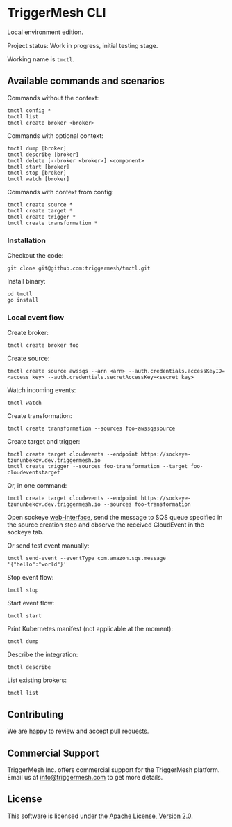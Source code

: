 # TriggerMesh CLI
Local environment edition.

Project status: Work in progress, initial testing stage.

Working name is `tmctl`.

## Available commands and scenarios

Commands without the context:

```
tmctl config *
tmctl list
tmctl create broker <broker>
```

Commands with optional context:

```
tmctl dump [broker]
tmctl describe [broker]
tmctl delete [--broker <broker>] <component>
tmctl start [broker]
tmctl stop [broker]
tmctl watch [broker]
```

Commands with context from config:

```
tmctl create source *
tmctl create target *
tmctl create trigger *
tmctl create transformation *
```

### Installation

Checkout the code:

```
git clone git@github.com:triggermesh/tmctl.git
```

Install binary:

```
cd tmctl
go install
```

### Local event flow

Create broker:

```
tmctl create broker foo
```

Create source:

```
tmctl create source awssqs --arn <arn> --auth.credentials.accessKeyID=<access key> --auth.credentials.secretAccessKey=<secret key>
```

Watch incoming events:

```
tmctl watch
```

Create transformation:
```
tmctl create transformation --sources foo-awssqssource
```

Create target and trigger:

```
tmctl create target cloudevents --endpoint https://sockeye-tzununbekov.dev.triggermesh.io
tmctl create trigger --sources foo-transformation --target foo-cloudeventstarget
```

Or, in one command:

```
tmctl create target cloudevents --endpoint https://sockeye-tzununbekov.dev.triggermesh.io --sources foo-transformation
```

Open sockeye [web-interface](https://sockeye-tzununbekov.dev.triggermesh.io), send the message to SQS queue specified in the source creation step and observe the received CloudEvent in the sockeye tab.

Or send test event manually:

```
tmctl send-event --eventType com.amazon.sqs.message '{"hello":"world"}'
```

Stop event flow:

```
tmctl stop
```

Start event flow:

```
tmctl start
```

Print Kubernetes manifest (not applicable at the moment):

```
tmctl dump
```

Describe the integration:

```
tmctl describe
```

List existing brokers:

```
tmctl list
```

## Contributing

We are happy to review and accept pull requests.

## Commercial Support

TriggerMesh Inc. offers commercial support for the TriggerMesh platform. Email us at <info@triggermesh.com> to get more details.

## License

This software is licensed under the [Apache License, Version 2.0][asl2].

[asl2]: https://www.apache.org/licenses/LICENSE-2.0
